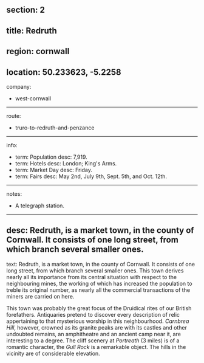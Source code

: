 section: 2
----
title: Redruth
----
region: cornwall
----
location: 50.233623, -5.2258
----
company:
- west-cornwall
----
route:
- truro-to-redruth-and-penzance
----
info:
- term: Population
  desc: 7,919.
- term: Hotels
  desc: London; King's Arms.
- term: Market Day
  desc: Friday.
- term: Fairs
  desc: May 2nd, July 9th, Sept. 5th, and Oct. 12th.
----
notes:
- A telegraph station.
----
desc: Redruth, is a market town, in the county of Cornwall. It consists of one long street, from which branch several smaller ones.
----
text: Redruth, is a market town, in the county of Cornwall. It consists of one long street, from which branch several smaller ones. This town derives nearly all its importance from its central situation with respect to the neighbouring mines, the working of which has increased the population to treble its original number, as nearly all the commercial transactions of the miners are carried on here.

This town was probably the great focus of the Druidical rites of our British forefathers. Antiquaries pretend to discover every description of relic appertaining to that mysterious worship in this neighbourhood. *Carnbrea Hill*, however, crowned as its granite peaks are with its castles and other undoubted remains, an amphitheatre and an ancient camp near it, are interesting to a degree. The cliff scenery at *Portreath* (3 miles) is of a romantic character, the *Gull Rock* is a remarkable object. The hills in the vicinity are of considerable elevation.
